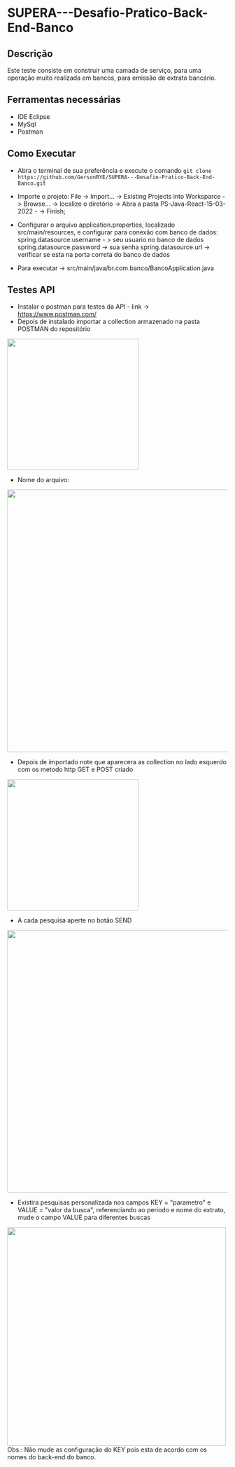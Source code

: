 # SUPERA---Desafio-Pratico-Back-End-Banco

## Descrição

Este teste consiste em construir uma camada de serviço, para uma operação muito realizada em bancos, para emissão de extrato bancário.

## Ferramentas necessárias
- IDE Eclipse
- MySql
- Postman

## Como Executar

- Abra o terminal de sua preferência e execute o comando ```git clone https://github.com/GersonRYE/SUPERA---Desafio-Pratico-Back-End-Banco.git```

- Importe o projeto: File -> Import... -> Existing Projects into Worksparce -> Browse... -> localize o diretório -> Abra a pasta PS-Java-React-15-03-2022 - -> Finish;

- Configurar o arquivo application.properties, localizado src/main/resources, e configurar para conexão com 
banco de dados:
spring.datasource.username - > seu usuario no banco de dados
spring.datasource.password -> sua senha
spring.datasource.url -> verificar se esta na porta correta do banco de dados

- Para executar ->  src/main/java/br.com.banco/BancoApplication.java

## Testes API

- Instalar o postman para testes da API - link -> https://www.postman.com/
- Depois de instalado importar a collection armazenado na pasta POSTMAN do repositório
<div alingn-"center">
<img src="https://user-images.githubusercontent.com/91353097/165001755-20c8fe90-b6f9-41dd-a2a8-9ec1bb1005e1.png" width="300"/>
</div>

- Nome do arquivo:
<div alingn-"center">
<img src="https://user-images.githubusercontent.com/91353097/165002514-8b97af8c-fc94-4fda-85c6-97f0f5d1c7a1.png" width="600"/>
</div>

- Depois de importado note que aparecera as collection no lado esquerdo com os metodo http GET e POST criado
<div alingn-"center">
<img src="https://user-images.githubusercontent.com/91353097/165001923-b79890af-1c54-4f79-a2b2-25ef056ff065.png" width="300"/>
</div>

- A cada pesquisa aperte no botão SEND
<div alingn-"center">
<img src="https://user-images.githubusercontent.com/91353097/165002068-fe2234fd-c1ae-457f-922a-bc4b509fb7d1.png" width="600"/>
</div>

- Existira pesquisas personalizada nos campos KEY = "parametro" e VALUE = "valor da busca", referenciando ao periodo e nome do extrato, mude o campo VALUE para diferentes buscas
<div alingn-"center">
<img src="https://user-images.githubusercontent.com/91353097/165002288-d7f62be1-1eae-42c0-93cc-78b83be901dd.png" width="500"/>
</div>
Obs.: Não mude as configuração do KEY pois esta de acordo com os nomes do back-end do banco.
